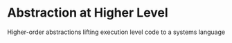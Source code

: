 # Abstraction at Higher Level 

Higher-order abstractions lifting execution level code to a systems language